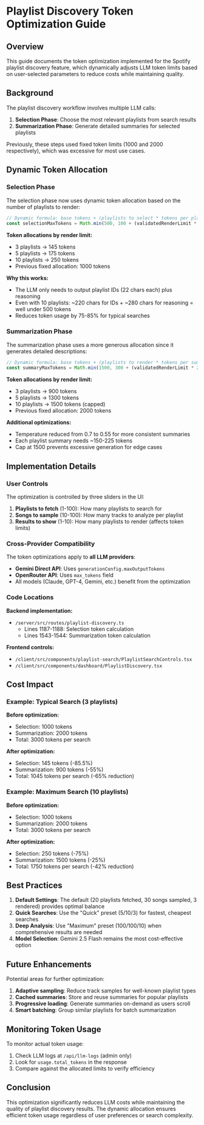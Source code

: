 # Playlist Discovery Token Optimization Guide

## Overview

This guide documents the token optimization implemented for the Spotify playlist discovery feature, which dynamically adjusts LLM token limits based on user-selected parameters to reduce costs while maintaining quality.

## Background

The playlist discovery workflow involves multiple LLM calls:
1. **Selection Phase**: Choose the most relevant playlists from search results
2. **Summarization Phase**: Generate detailed summaries for selected playlists

Previously, these steps used fixed token limits (1000 and 2000 respectively), which was excessive for most use cases.

## Dynamic Token Allocation

### Selection Phase

The selection phase now uses dynamic token allocation based on the number of playlists to render:

```typescript
// Dynamic formula: base tokens + (playlists to select * tokens per playlist)
const selectionMaxTokens = Math.min(500, 100 + (validatedRenderLimit * 15));
```

**Token allocations by render limit:**
- 3 playlists → 145 tokens
- 5 playlists → 175 tokens
- 10 playlists → 250 tokens
- Previous fixed allocation: 1000 tokens

**Why this works:**
- The LLM only needs to output playlist IDs (22 chars each) plus reasoning
- Even with 10 playlists: ~220 chars for IDs + ~280 chars for reasoning = well under 500 tokens
- Reduces token usage by 75-85% for typical searches

### Summarization Phase

The summarization phase uses a more generous allocation since it generates detailed descriptions:

```typescript
// Dynamic formula: base tokens + (playlists to render * tokens per summary)
const summaryMaxTokens = Math.min(1500, 300 + (validatedRenderLimit * 200));
```

**Token allocations by render limit:**
- 3 playlists → 900 tokens
- 5 playlists → 1300 tokens
- 10 playlists → 1500 tokens (capped)
- Previous fixed allocation: 2000 tokens

**Additional optimizations:**
- Temperature reduced from 0.7 to 0.55 for more consistent summaries
- Each playlist summary needs ~150-225 tokens
- Cap at 1500 prevents excessive generation for edge cases

## Implementation Details

### User Controls

The optimization is controlled by three sliders in the UI:
1. **Playlists to fetch** (1-100): How many playlists to search for
2. **Songs to sample** (10-100): How many tracks to analyze per playlist
3. **Results to show** (1-10): How many playlists to render (affects token limits)

### Cross-Provider Compatibility

The token optimizations apply to **all LLM providers**:
- **Gemini Direct API**: Uses `generationConfig.maxOutputTokens`
- **OpenRouter API**: Uses `max_tokens` field
- All models (Claude, GPT-4, Gemini, etc.) benefit from the optimization

### Code Locations

**Backend implementation:**
- `/server/src/routes/playlist-discovery.ts`
  - Lines 1187-1188: Selection token calculation
  - Lines 1543-1544: Summarization token calculation

**Frontend controls:**
- `/client/src/components/playlist-search/PlaylistSearchControls.tsx`
- `/client/src/components/dashboard/PlaylistDiscovery.tsx`

## Cost Impact

### Example: Typical Search (3 playlists)

**Before optimization:**
- Selection: 1000 tokens
- Summarization: 2000 tokens
- Total: 3000 tokens per search

**After optimization:**
- Selection: 145 tokens (-85.5%)
- Summarization: 900 tokens (-55%)
- Total: 1045 tokens per search (-65% reduction)

### Example: Maximum Search (10 playlists)

**Before optimization:**
- Selection: 1000 tokens
- Summarization: 2000 tokens
- Total: 3000 tokens per search

**After optimization:**
- Selection: 250 tokens (-75%)
- Summarization: 1500 tokens (-25%)
- Total: 1750 tokens per search (-42% reduction)

## Best Practices

1. **Default Settings**: The default (20 playlists fetched, 30 songs sampled, 3 rendered) provides optimal balance
2. **Quick Searches**: Use the "Quick" preset (5/10/3) for fastest, cheapest searches
3. **Deep Analysis**: Use "Maximum" preset (100/100/10) when comprehensive results are needed
4. **Model Selection**: Gemini 2.5 Flash remains the most cost-effective option

## Future Enhancements

Potential areas for further optimization:
1. **Adaptive sampling**: Reduce track samples for well-known playlist types
2. **Cached summaries**: Store and reuse summaries for popular playlists
3. **Progressive loading**: Generate summaries on-demand as users scroll
4. **Smart batching**: Group similar playlists for batch summarization

## Monitoring Token Usage

To monitor actual token usage:
1. Check LLM logs at `/api/llm-logs` (admin only)
2. Look for `usage.total_tokens` in the response
3. Compare against the allocated limits to verify efficiency

## Conclusion

This optimization significantly reduces LLM costs while maintaining the quality of playlist discovery results. The dynamic allocation ensures efficient token usage regardless of user preferences or search complexity.